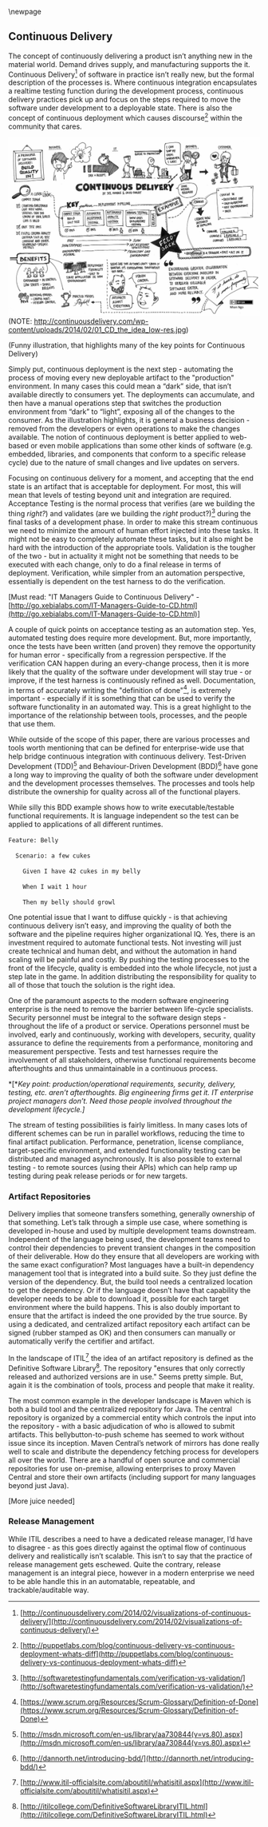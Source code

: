 \newpage

## Continuous Delivery

The concept of continuously delivering a product isn’t anything new in the material world.  Demand drives supply, and manufacturing supports the it.  Continuous Delivery[^cd1] of software in practice isn’t really new, but the formal description of the processes is.  Where continuous integration encapsulates a realtime testing function during the development process, continuous delivery practices pick up and focus on the steps required to move the software under development to a deployable state.  There is also the concept of continuous deployment which causes discourse[^cd2] within the community that cares.

![image alt text](image_1.jpg) (NOTE:  http://continuousdelivery.com/wp-content/uploads/2014/02/01_CD_the_idea_low-res.jpg)

(Funny illustration, that highlights many of the key points for Continuous Delivery)

Simply put, continuous deployment is the next step - automating the process of moving every new deployable artifact to the "production" environment.  In many cases this could mean a “dark” side, that isn’t available directly to consumers yet.  The deployments can accumulate, and then have a manual operations step that switches the production environment from “dark” to “light”, exposing all of the changes to the consumer.  As the illustration highlights, it is general a business decision - removed from the developers or even operations to make the changes available.  The notion of continuous deployment is better applied to web-based or even mobile applications than some other kinds of software (e.g. embedded, libraries, and components that conform to a specific release cycle) due to the nature of small changes and live updates on servers.

Focusing on continuous delivery for a moment, and accepting that the end state is an artifact that is acceptable for deployment.  For most, this will mean that levels of testing beyond unit and integration are required.  Acceptance Testing is the normal process that verifies (are we building the thing *right?*) and validates (are we building the *right* product?)[^cd3] during the final tasks of a development phase.  In order to make this stream continuous we need to minimize the amount of human effort injected into these tasks.  It might not be easy to completely automate these tasks, but it also might be hard with the introduction of the appropriate tools.  Validation is the tougher of the two - but in actuality it might not be something that needs to be executed with each change, only to do a final release in terms of deployment.  Verification, while simpler from an automation perspective, essentially is dependent on the test harness to do the verification.

[Must read: "IT Managers Guide to Continuous Delivery" - [http://go.xebialabs.com/IT-Managers-Guide-to-CD.html](http://go.xebialabs.com/IT-Managers-Guide-to-CD.html)]

A couple of quick points on acceptance testing as an automation step.  Yes, automated testing does require more development.  But, more importantly, once the tests have been written (and proven) they remove the opportunity for human error - specifically from a regression perspective.  If the verification CAN happen during an every-change process, then it is more likely that the quality of the software under development will stay true - or improve, if the test harness is continuously refined as well.  Documentation, in terms of accurately writing the "definition of done"[^cd4], is extremely important - especially if it is something that can be used to verify the software functionality in an automated way.  This is a great highlight to the importance of the relationship between tools, processes, and the people that use them.

While outside of the scope of this paper, there are various processes and tools worth mentioning that can be defined for enterprise-wide use that help bridge continuous integration with continuous delivery.  Test-Driven Development (TDD)[^cd5] and Behaviour-Driven Development (BDD)[^cd6] have gone a long way to improving the quality of both the software under development and the development processes themselves.  The processes and tools help distribute the ownership for quality across all of the functional players.

While silly this BDD example shows how to write executable/testable functional requirements.  It is language independent so the test can be applied to applications of all different runtimes.

`Feature: Belly`

`  Scenario: a few cukes`

`    Given I have 42 cukes in my belly`

`    When I wait 1 hour`

`    Then my belly should growl`

One potential issue that I want to diffuse quickly - is that achieving continuous delivery isn’t easy, and improving the quality of both the software and the pipeline requires higher organizational IQ.  Yes, there is an investment required to automate functional tests.  Not investing will just create technical and human debt, and without the automation in hand scaling will be painful and costly.  By pushing the testing processes to the front of the lifecycle, quality is embedded into the whole lifecycle, not just a step late in the game.  In addition distributing the responsibility for quality to all of those that touch the solution is the right idea.

One of the paramount aspects to the modern software engineering enterprise is the need to remove the barrier between life-cycle specialists.  Security personnel must be integral to the software design steps - throughout the life of a product or service.  Operations personnel must be involved, early and continuously, working with developers, security, quality assurance to define the requirements from a performance, monitoring and measurement perspective.  Tests and test harnesses require the involvement of all stakeholders, otherwise functional requirements become afterthoughts and thus unmaintainable in a continuous process.

*[**Key point: production/operational requirements, security, delivery, testing, etc. aren’t afterthoughts.  Big engineering firms get it.  IT enterprise project managers don’t.  Need those people involved throughout the development lifecycle.]*

The stream of testing possibilities is fairly limitless.  In many cases lots of different schemes can be run in parallel workflows, reducing the time to final artifact publication.  Performance, penetration, license compliance, target-specific environment, and extended functionality testing can be distributed and managed asynchronously.  It is also possible to external testing - to remote sources (using their APIs) which can help ramp up testing during peak release periods or for new targets.

### Artifact Repositories

Delivery implies that someone transfers something, generally ownership of that something.  Let’s talk through a simple use case, where something is developed in-house and used by multiple development teams downstream.  Independent of the language being used, the development teams need to control their dependencies to prevent transient changes in the composition of their deliverable.  How do they ensure that all developers are working with the same exact configuration?  Most languages have a built-in dependency management tool that is integrated into a build suite.  So they just define the version of the dependency.  But, the build tool needs a centralized location to get the dependency.  Or if the language doesn’t have that capability the developer needs to be able to download it, possible for each target environment where the build happens.  This is also doubly important to ensure that the artifact is indeed the one provided by the true source.  By using a dedicated, and centralized artifact repository each artifact can be signed (rubber stamped as OK) and then consumers can manually or automatically verify the certifier and artifact.

In the landscape of ITIL[^cd7] the idea of an artifact repository is defined as the Definitive Software Library[^cd8].  The repository "ensures that only correctly released and authorized versions are in use."  Seems pretty simple.  But, again it is the combination of tools, process and people that make it reality.

The most common example in the developer landscape is Maven which is both a build tool and the centralized repository for Java.  The central repository is organized by a commercial entity which controls the input into the repository - with a basic adjudication of who is allowed to submit artifacts.  This bellybutton-to-push scheme has seemed to work without issue since its inception.  Maven Central’s network of mirrors has done really well to scale and distribute the dependency fetching process for developers all over the world.  There are a handful of open source and commercial repositories for use on-premise, allowing enterprises to proxy Maven Central and store their own artifacts (including support for many languages beyond just Java).

[More juice needed]

### Release Management

While ITIL describes a need to have a dedicated release manager, I’d have to disagree - as this goes directly against the optimal flow of continuous delivery and realistically isn’t scalable.  This isn’t to say that the practice of release management gets eschewed.  Quite the contrary, release management is an integral piece, however in a modern enterprise we need to be able handle this in an automatable, repeatable, and trackable/auditable way.

[^cd1]:[http://continuousdelivery.com/2014/02/visualizations-of-continuous-delivery/](http://continuousdelivery.com/2014/02/visualizations-of-continuous-delivery/)
[^cd2]:[http://puppetlabs.com/blog/continuous-delivery-vs-continuous-deployment-whats-diff](http://puppetlabs.com/blog/continuous-delivery-vs-continuous-deployment-whats-diff)
[^cd3]:[http://softwaretestingfundamentals.com/verification-vs-validation/](http://softwaretestingfundamentals.com/verification-vs-validation/)
[^cd4]:[https://www.scrum.org/Resources/Scrum-Glossary/Definition-of-Done](https://www.scrum.org/Resources/Scrum-Glossary/Definition-of-Done)
[^cd5]:[http://msdn.microsoft.com/en-us/library/aa730844(v=vs.80).aspx](http://msdn.microsoft.com/en-us/library/aa730844(v=vs.80).aspx)
[^cd6]:[http://dannorth.net/introducing-bdd/](http://dannorth.net/introducing-bdd/)
[^cd7]:[http://www.itil-officialsite.com/aboutitil/whatisitil.aspx](http://www.itil-officialsite.com/aboutitil/whatisitil.aspx)
[^cd8]:[http://itilcollege.com/DefinitiveSoftwareLibraryITIL.html](http://itilcollege.com/DefinitiveSoftwareLibraryITIL.html)
